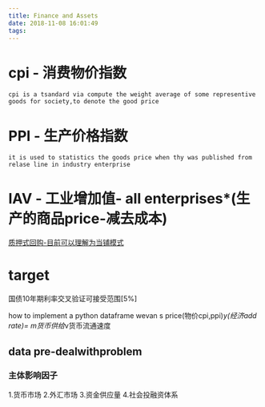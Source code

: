 ```yaml
---
title: Finance and Assets
date: 2018-11-08 16:01:49
tags:
---
```

# cpi - 消费物价指数
```
cpi is a tsandard via compute the weight average of some representive  goods for society,to denote the good price
```

# PPI - 生产价格指数
```
it is used to statistics the goods price when thy was published from relase line in industry enterprise

```
# IAV - 工业增加值- all enterprises*(生产的商品price-减去成本)

[质押式回购-目前可以理解为当铺模式](https://wiki.mbalib.com/wiki/%E9%93%B6%E8%A1%8C%E9%97%B4%E8%B4%A8%E6%8A%BC%E5%BC%8F%E5%9B%9E%E8%B4%AD%E5%88%A9%E7%8E%87)


# target

国债10年期利率交叉验证可接受范围[5%]

how to implement a python dataframe wevan s
price(物价cpi,ppi)*y(经济add rate)= m货币供给*v货币流通速度

## data pre-dealwithproblem


### 主体影响因子
1.货币市场
2.外汇市场
3.资金供应量
4.社会投融资体系